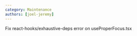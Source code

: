 ```yaml
---
category: Maintenance
authors: [joel-jeremy]
---
```


Fix react-hooks/exhaustive-deps error on useProperFocus.tsx
